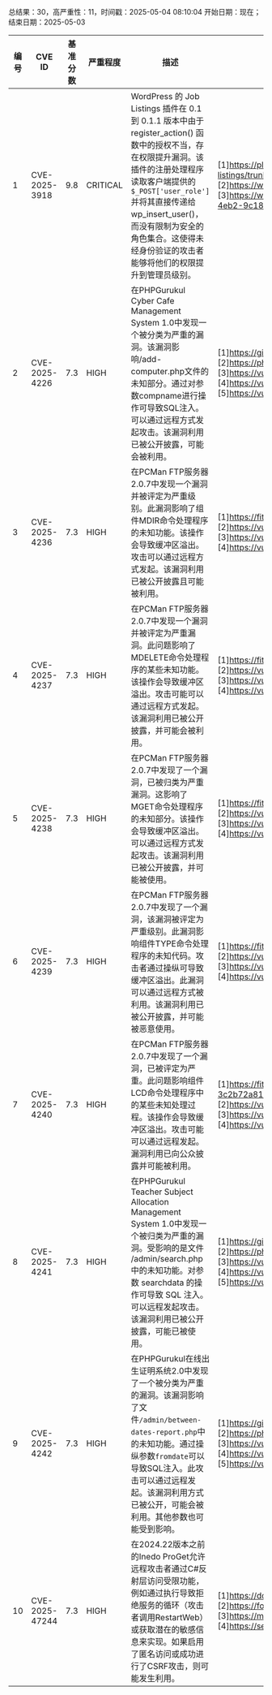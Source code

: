 总结果：30，高严重性：11，时间戳：2025-05-04 08:10:04
开始日期：现在；结束日期：2025-05-03

| 编号 | CVE ID | 基准分数 | 严重程度 | 描述 | 参考资料 |
|-----|--------|------------|----------|-------------|------------|
| 1 | CVE-2025-3918 | 9.8  | CRITICAL | WordPress 的 Job Listings 插件在 0.1 到 0.1.1 版本中由于 register_action() 函数中的授权不当，存在权限提升漏洞。该插件的注册处理程序读取客户端提供的 `$_POST['user_role']` 并将其直接传递给 wp_insert_user()，而没有限制为安全的角色集合。这使得未经身份验证的攻击者能够将他们的权限提升到管理员级别。 | [1]https://plugins.trac.wordpress.org/browser/job-listings/trunk/includes/forms/class-jlt-form-member.php#L68<br>[2]https://wordpress.org/plugins/job-listings/#developers<br>[3]https://www.wordfence.com/threat-intel/vulnerabilities/id/c9cd43f5-c3d0-4eb2-9c18-1af2edca37ff?source=cve |
| 2 | CVE-2025-4226 | 7.3  | HIGH | 在PHPGurukul Cyber Cafe Management System 1.0中发现一个被分类为严重的漏洞。该漏洞影响/add-computer.php文件的未知部分。通过对参数compname进行操作可导致SQL注入。可以通过远程方式发起攻击。该漏洞利用已被公开披露，可能会被利用。 | [1]https://github.com/diyuzhishen/mycve/issues/2<br>[2]https://phpgurukul.com/<br>[3]https://vuldb.com/?ctiid.307323<br>[4]https://vuldb.com/?id.307323<br>[5]https://vuldb.com/?submit.562409 |
| 3 | CVE-2025-4236 | 7.3  | HIGH | 在PCMan FTP服务器2.0.7中发现一个漏洞并被评定为严重级别。此漏洞影响了组件MDIR命令处理程序的未知功能。该操作会导致缓冲区溢出。攻击可以通过远程方式发起。该漏洞利用已被公开披露且可能被利用。 | [1]https://fitoxs.com/exploit/exploit-900150983cd24fb0d6963f7d28e17f72.txt<br>[2]https://vuldb.com/?ctiid.307327<br>[3]https://vuldb.com/?id.307327<br>[4]https://vuldb.com/?submit.561510 |
| 4 | CVE-2025-4237 | 7.3  | HIGH | 在PCMan FTP服务器2.0.7中发现一个漏洞并被评定为严重漏洞。此问题影响了MDELETE命令处理程序的某些未知功能。该操作会导致缓冲区溢出。攻击可能可以通过远程方式发起。该漏洞利用已被公开披露，并可能会被利用。 | [1]https://fitoxs.com/exploit/exploit-c4ca4238a0b923820dcc509a6f75849b.txt<br>[2]https://vuldb.com/?ctiid.307328<br>[3]https://vuldb.com/?id.307328<br>[4]https://vuldb.com/?submit.561536 |
| 5 | CVE-2025-4238 | 7.3  | HIGH | 在PCMan FTP服务器2.0.7中发现了一个漏洞，已被归类为严重漏洞。这影响了MGET命令处理程序的未知部分。该操作会导致缓冲区溢出。可以通过远程方式发起攻击。该漏洞利用已被公开披露，并可能被使用。 | [1]https://fitoxs.com/exploit/exploit-a87ff679a2f3e71d9181a67b7542122c.txt<br>[2]https://vuldb.com/?ctiid.307329<br>[3]https://vuldb.com/?id.307329<br>[4]https://vuldb.com/?submit.561561 |
| 6 | CVE-2025-4239 | 7.3  | HIGH | 在PCMan FTP服务器2.0.7中发现了一个漏洞，该漏洞被评定为严重级别。此漏洞影响组件TYPE命令处理程序的未知代码。攻击者通过操纵可导致缓冲区溢出。此漏洞可以通过远程方式被利用。该漏洞利用已被公开披露，并可能被恶意使用。 | [1]https://fitoxs.com/exploit/exploit-1679091c5a880faf6fb5e6087eb1b2dc.txt<br>[2]https://vuldb.com/?ctiid.307330<br>[3]https://vuldb.com/?id.307330<br>[4]https://vuldb.com/?submit.561562 |
| 7 | CVE-2025-4240 | 7.3  | HIGH | 在PCMan FTP服务器2.0.7中发现了一个漏洞，已被评定为严重。此问题影响组件LCD命令处理程序中的某些未知处理过程。该操作会导致缓冲区溢出。攻击可能可以通过远程发起。漏洞利用已向公众披露并可能被利用。 | [1]https://fitoxs.com/exploit/exploit-3c2b72a81c4f4fbe75903a2c9280d78fce69420fbc77e78ea6e73b34b735e70a.txt<br>[2]https://vuldb.com/?ctiid.307331<br>[3]https://vuldb.com/?id.307331<br>[4]https://vuldb.com/?submit.561571 |
| 8 | CVE-2025-4241 | 7.3  | HIGH | 在PHPGurukul Teacher Subject Allocation Management System 1.0中发现一个被归类为严重的漏洞。受影响的是文件 /admin/search.php 中的未知功能。对参数 searchdata 的操作可导致 SQL 注入。可以远程发起攻击。该漏洞利用已被公开披露，可能已被使用。 | [1]https://github.com/bluechips-zhao/myCVE/issues/6<br>[2]https://phpgurukul.com/<br>[3]https://vuldb.com/?ctiid.307332<br>[4]https://vuldb.com/?id.307332<br>[5]https://vuldb.com/?submit.562452 |
| 9 | CVE-2025-4242 | 7.3  | HIGH | 在PHPGurukul在线出生证明系统2.0中发现了一个被分类为严重的漏洞。该漏洞影响了文件`/admin/between-dates-report.php`中的未知功能。通过操纵参数`fromdate`可以导致SQL注入。此攻击可以通过远程发起。该漏洞利用方式已被公开，可能会被利用。其他参数也可能受到影响。 | [1]https://github.com/bluechips-zhao/myCVE/issues/8<br>[2]https://phpgurukul.com/<br>[3]https://vuldb.com/?ctiid.307333<br>[4]https://vuldb.com/?id.307333<br>[5]https://vuldb.com/?submit.562624 |
| 10 | CVE-2025-47244 | 7.3  | HIGH | 在2024.22版本之前的Inedo ProGet允许远程攻击者通过C#反射层访问受限功能，例如通过执行导致拒绝服务的循环（攻击者调用RestartWeb）或获取潜在的敏感信息来实现。如果启用了匿名访问或成功进行了CSRF攻击，则可能发生利用。 | [1]https://docs.inedo.com/docs/proget/installation/installation-guide<br>[2]https://forums.inedo.com<br>[3]https://my.inedo.com/downloads/installers?product=ProGet<br>[4]https://seclists.org/fulldisclosure/2025/Apr/30 |
